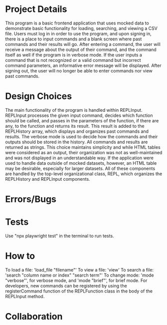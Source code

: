# Project Details
This program is a basic frontend application that uses mocked data to demonstrate basic functionality for loading, searching, and viewing a CSV file. Users must log in in order to use the program, and upon signing in, there is a place to input commands and a blank screen where past commands and their results will go. After entering a command, the user will receive a message about the output of their command, and the command itself as well if the program is in verbose mode. If the user inputs a command that is not recognized or a valid command but incorrect command parameters, an informative error message will be displayed. After signing out, the user will no longer be able to enter commands nor view past commands.
# Design Choices
The main functionality of the program is handled within REPLInput. REPLInput processes the given input command, decides which function should be called, and passes in the parameters of the function, if there are any, to the function and returns its result. This result is added to the REPLHistory array, which displays and organizes past commands and results. The verbose mode is used to decide how the commands and their outputs should be stored in the history. All commands and results are returned as strings. This choice maintains simplicity and while HTML tables were considered as an output, their organization was not as well-maintained and was not displayed in an understandable way. If the application were used to handle data outside of mocked datasets, however, an HTML table may be desirable, especially for larger datasets. All of these components are handled by the top-level organizational class, REPL, which organizes the REPLHistory and REPLInput components.
# Errors/Bugs

# Tests
Use "npx playwright test" in the terminal to run tests.
# How to
To load a file: 'load_file "filename"'
To view a file: 'view'
To search a file: 'search "column name or index" "search term"'
To change mode: 'mode "verbose"', for verbose mode, and
                'mode "brief"', for brief mode.
For developers, new commands can be registered by using the registerCommand function of the REPLFunction class in the body of the REPLInput method.
# Collaboration
